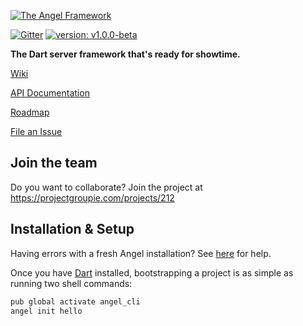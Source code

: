 [![The Angel Framework](https://angel-dart.github.io/images/logo.png)](https://angel-dart.github.io)

[![Gitter](https://img.shields.io/gitter/room/nwjs/nw.js.svg)](https://gitter.im/angel_dart/discussion)
[![version: v1.0.0-beta](https://img.shields.io/badge/pub-v1.0.0--beta-blue.svg)](https://pub.dartlang.org/packages/angel_common)

**The Dart server framework that's ready for showtime.**

[Wiki](https://github.com/angel-dart/angel/wiki)

[API Documentation](http://www.dartdocs.org/documentation/angel_common/latest)

[Roadmap](https://github.com/angel-dart/roadmap/blob/master/ROADMAP.md)

[File an Issue](https://github.com/angel-dart/roadmap/issues)

## Join the team
Do you want to collaborate? Join the project at https://projectgroupie.com/projects/212 

## Installation & Setup
Having errors with a fresh Angel installation? See [here](https://github.com/angel-dart/angel/wiki/Installation-&-Setup) for help.

Once you have [Dart]() installed, bootstrapping a project is as simple as running two shell commands:

```bash
pub global activate angel_cli
angel init hello
```
